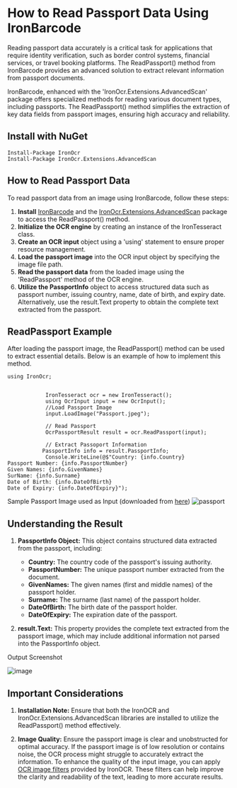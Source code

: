 # How to Read Passport Data Using IronBarcode

Reading passport data accurately is a critical task for applications that require identity verification, such as border control systems, financial services, or travel booking platforms. The ReadPassport() method from IronBarcode provides an advanced solution to extract relevant information from passport documents.

IronBarcode, enhanced with the 'IronOcr.Extensions.AdvancedScan' package offers specialized methods for reading various document types, including passports. The ReadPassport() method simplifies the extraction of key data fields from passport images, ensuring high accuracy and reliability.

## Install with NuGet
```
Install-Package IronOcr
Install-Package IronOcr.Extensions.AdvancedScan
```
## How to Read Passport Data

To read passport data from an image using IronBarcode, follow these steps:

1.  **Install** [IronBarcode](https://www.nuget.org/packages/IronOcr) and the [IronOcr.Extensions.AdvancedScan](https://www.nuget.org/packages/IronOcr.Extensions.AdvancedScan) package to access the ReadPassport() method.
2.  **Initialize the OCR engine** by creating an instance of the IronTesseract class.
3.  **Create an OCR input** object using a 'using' statement to ensure proper resource management.
4.  **Load the passport image** into the OCR input object by specifying the image file path.
5.  **Read the passport data** from the loaded image using the 'ReadPassport' method of the OCR engine.
6.  **Utilize the PassportInfo** object to access structured data such as passport number, issuing country, name, date of birth, and expiry date. Alternatively, use the result.Text property to obtain the complete text extracted from the passport.

## ReadPassport Example

After loading the passport image, the ReadPassport() method can be used to extract essential details. Below is an example of how to implement this method.
```
using IronOcr;
            

            IronTesseract ocr = new IronTesseract();
            using OcrInput input = new OcrInput();
            //Load Passport Image
            input.LoadImage("Passport.jpeg");

            // Read Passport
            OcrPassportResult result = ocr.ReadPassport(input);
            
            // Extract Passoport Information
           PassportInfo info = result.PassportInfo;
            Console.WriteLine(@$"Country: {info.Country}
Passport Number: {info.PassportNumber}
Given Names: {info.GivenNames}
SurName: {info.Surname}
Date of Birth: {info.DateOfBirth}
Date of Expiry: {info.DateOfExpiry}");
```        

Sample Passport Image used as Input (downloaded from [here](https://sanatoriikavkaza.ru/foto/inostrannyj-pasport))
![passport](https://github.com/user-attachments/assets/d27d8f3b-c636-453c-b6de-fddf63c9bfe5)

## Understanding the Result

1. **PassportInfo Object:** This object contains structured data extracted from the passport, including:
   -    **Country:** The country code of the passport's issuing authority.
   -    **PassportNumber:** The unique passport number extracted from the document.
   -    **GivenNames:** The given names (first and middle names) of the passport holder.
   -    **Surname:** The surname (last name) of the passport holder.
   -    **DateOfBirth:** The birth date of the passport holder.
   -    **DateOfExpiry:** The expiration date of the passport.

2. **result.Text:** This property provides the complete text extracted from the passport image, which may include additional information not parsed into the PassportInfo object.

Output Screenshot

![image](https://github.com/user-attachments/assets/15ebf3b4-79a1-437c-8433-3c2eaf6fcd36)

## Important Considerations

1. **Installation Note:** Ensure that both the IronOCR and IronOcr.Extensions.AdvancedScan libraries are installed to utilize the ReadPassport() method effectively.

2. **Image Quality:** Ensure the passport image is clear and unobstructed for optimal accuracy. If the passport image is of low resolution or contains noise, the OCR process might struggle to accurately extract the information. To enhance the quality of the input image, you can apply [OCR image filters](https://ironsoftware.com/csharp/ocr/tutorials/c-sharp-ocr-image-filters/) provided by IronOCR. These filters can help improve the clarity and readability of the text, leading to more accurate results.

